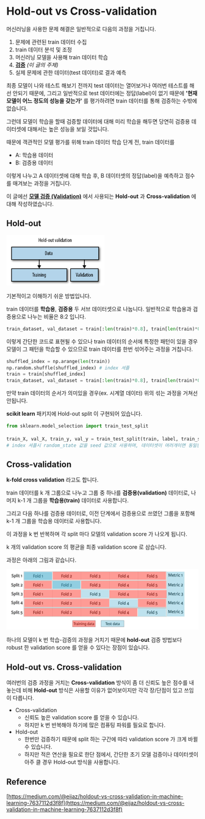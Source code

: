 # Hold-out vs Cross-validation



머신러닝을 사용한 문제 해결은 일반적으로 다음의 과정을 거칩니다.

1. 문제에 관련된 train 데이터 수집
2. train 데이터 분석 및 조정
3. 머신러닝 모델을 사용해 train 데이터 학습
4. <u>**검증**</u> *(이 글의 주제)*
5. 실제 문제에 관한 데이터(test 데이터)로 결과 예측



최종 모델이 나와 테스트 해보기 전까지 test 데이터는 열어보거나 여러번 테스트를 해선 안되기 때문에, 그리고 일반적으로 test 데이터에는 정답(label)이 없기 때문에 **'현재 모델이 어느 정도의 성능을 갖는가'** 를 평가하려면 train 데이터를 통해 검증하는 수밖에 없습니다.

그런데 모델이 학습을 할때 검증할 데이터에 대해 미리 학습을 해두면 당연히 검증용 데이터셋에 대해서는 높은 성능을 보일 것입니다.

때문에 객관적인 모델 평가를 위해 train 데이터 학습 단계 전, train 데이터를

- A: 학습용 데이터
- B: 검증용 데이터

이렇게 나누고 A 데이터셋에 대해 학습 후, B 데이터셋의 정답(label)을 예측하고 점수를 매겨보는 과정을 거칩니다.



이 글에선 <u>**모델 검증 (Validation)**</u> 에서 사용되는 **Hold-out** 과 **Cross-validation** 에 대해 작성하였습니다.



## Hold-out

![hold-out](hold-out-vs-cross-validation.assets/image-20190912192017325.png)

기본적이고 이해하기 쉬운 방법입니다. 

train 데이터를 **학습용**, **검증용** 두 서브 데이터셋으로 나눕니다. 일반적으로 학습용과 검증용으로 나누는 비율은 8:2 입니다.

```python
train_dataset, val_dataset = train[:len(train)*0.8], train[len(train)*0.8:]
```

이렇게 간단한 코드로 표현될 수 있으나 train 데이터의 순서에 특정한 패턴이 있을 경우 모델이 그 패턴을 학습할 수 있으므로 train 데이터를 한번 섞어주는 과정을 거칩니다.

```python
shuffled_index = np.arange(len(train))
np.random.shuffle(shuffled_index) # index 셔플
train = train[shuffled_index]
train_dataset, val_dataset = train[:len(train)*0.8], train[len(train)*0.8:]
```

만약 train 데이터의 순서가 의미있을 경우(ex. 시계열 데이터) 위의 섞는 과정을 거쳐선 안됩니다.



**scikit learn** 패키지에 Hold-out split 이 구현되어 있습니다.

```python
from sklearn.model_selection import train_test_split

train_X, val_X, train_y, val_y = train_test_split(train, label, train_size=0.8, random_state=42) 
# index 셔플시 random_state 값을 seed 값으로 사용하며, 데이터셋이 여러개이면 동일한 index 순서로 셔플합니다. (단, 길이가 같아야합니다.)
```



## Cross-validation

**k-fold cross validation** 라고도 합니다.

train 데이터를 k 개 그룹으로 나누고 그룹 중 하나를 **검증용(validation)** 데이터로, 나머지 k-1 개 그룹을 **학습용(train)** 데이터로 사용합니다.

그리고 다음 하나를 검증용 데이터로, 이전 단계에서 검증용으로 쓰였던 그룹을 포함해 k-1 개 그룹을 학습용 데이터로 사용합니다.

이 과정을 k 번 반복하며 각 split 마다 모델의 validation score 가 나오게 됩니다.

k 개의 validation score 의 평균을 최종 validation score 로 삼습니다.

과정은 아래의 그림과 같습니다.

![cross-validation](hold-out-vs-cross-validation.assets/1*NyvaFiG_jXcGgOaouumYJQ.jpeg)

하나의 모델이 k 번 학습-검증의 과정을 거치기 때문에 **hold-out** 검증 방법보다 robust 한 validation score 를 얻을 수 있다는 장점이 있습니다.



## Hold-out vs. Cross-validation

여러번의 검증 과정을 거치는 **Cross-validation** 방식이 좀 더 신뢰도 높은 점수를 내놓는데 비해 **Hold-out** 방식은 사용할 이유가 없어보이지만 각각 장/단점이 있고 쓰임이 다릅니다.



- Cross-validation
  - 신뢰도 높은 validation score 를 얻을 수 있습니다.
  - 하지만 k 번 반복해야 하기에 많은 컴퓨팅 파워를 필요로 합니다.
- Hold-out
  - 한번만 검증하기 때문에 split 하는 구간에 따라 validation score 가 크게 바뀔 수 있습니다.
  - 하지만 적은 연산을 필요로 한단 점에서, 간단한 초기 모델 검증이나 데이터셋이 아주 클 경우 Hold-out 방식을 사용합니다.





## Reference

[https://medium.com/@eijaz/holdout-vs-cross-validation-in-machine-learning-7637112d3f8f](https://medium.com/@eijaz/holdout-vs-cross-validation-in-machine-learning-7637112d3f8f)